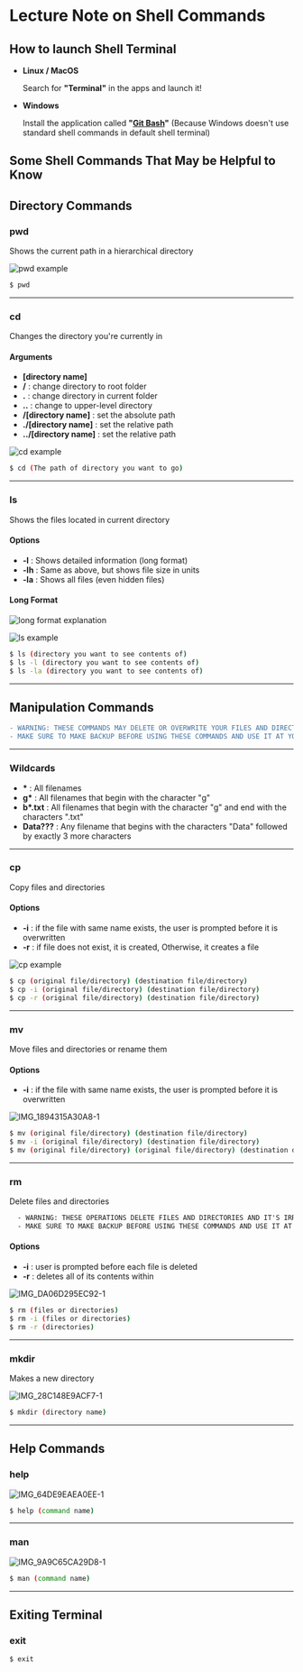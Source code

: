 # Lecture Note on Shell Commands
## How to launch Shell Terminal
- **Linux / MacOS**

  Search for **"Terminal"** in the apps and launch it!
- **Windows**

  Install the application called **"[Git Bash](https://git-scm.com/)"** (Because Windows doesn't use standard shell commands in default shell terminal)

## Some Shell Commands That May be Helpful to Know

## Directory Commands
### **pwd**

  Shows the current path in a hierarchical directory

  ![pwd example](https://github.com/H0JunP/reppopotamus/assets/134226638/f053b70f-2306-4eb0-9437-bdc8a42a39f6)
  ```sh
  $ pwd
  ```
---
### **cd**

  Changes the directory you're currently in
  #### Arguments
  - **[directory name]**
  - **/** : change directory to root folder
  - **.** : change directory in current folder
  - **..** : change to upper-level directory
  - **/[directory name]** : set the absolute path
  - **./[directory name]** : set the relative path
  - **../[directory name]** : set the relative path
 
  ![cd example](https://github.com/H0JunP/reppopotamus/assets/134226638/42d1ab88-12c6-4ed1-988b-350e6f9d2a87)
  ```sh
  $ cd (The path of directory you want to go)
  ```
---
### **ls**

  Shows the files located in current directory
  #### Options
  - **-l** : Shows detailed information (long format)
  - **-lh** : Same as above, but shows file size in units
  - **-la** : Shows all files (even hidden files)
  #### Long Format
  ![long format explanation](https://github.com/H0JunP/reppopotamus/assets/134226638/0a6acb48-371c-4618-9e0a-a5a94e7f8f5d)

  ![ls example](https://github.com/H0JunP/reppopotamus/assets/134226638/52a3b91a-6b81-4dc0-8515-b8ce974ce6dd)
  ```sh
  $ ls (directory you want to see contents of)
  $ ls -l (directory you want to see contents of)
  $ ls -la (directory you want to see contents of)
  ```
---
## Manipulation Commands
```diff
- WARNING: THESE COMMANDS MAY DELETE OR OVERWRITE YOUR FILES AND DIRECTORIES!
- MAKE SURE TO MAKE BACKUP BEFORE USING THESE COMMANDS AND USE IT AT YOUR OWN RISK!
```
---
### Wildcards
- **\*** : All filenames
- **g\*** : All filenames that begin with the character "g"
- **b\*.txt** : All filenames that begin with the character "g" and end with the characters ".txt"
- **Data???** : Any filename that begins with the characters "Data" followed by exactly 3 more characters
---
### **cp**

  Copy files and directories
  
  #### Options
  - **-i** : if the file with same name exists, the user is prompted before it is overwritten
  - **-r** : if file does not exist, it is created, Otherwise, it creates a file

  ![cp example](https://github.com/H0JunP/reppopotamus/assets/134226638/48bfe81c-0973-4d57-9f0c-75004401c920)
  ```sh
  $ cp (original file/directory) (destination file/directory)
  $ cp -i (original file/directory) (destination file/directory)
  $ cp -r (original file/directory) (destination file/directory)
  ```
---  
### **mv**

  Move files and directories or rename them

  #### Options
  - **-i** : if the file with same name exists, the user is prompted before it is overwritten
  
  ![IMG_1894315A30A8-1](https://github.com/H0JunP/reppopotamus/assets/134226638/dd97fe50-7bd0-4e58-a32f-32821ae233e2)
  ```sh
  $ mv (original file/directory) (destination file/directory)
  $ mv -i (original file/directory) (destination file/directory)
  $ mv (original file/directory) (original file/directory) (destination directory)
  ```
---
### **rm**

  Delete files and directories
  
  ```diff
    - WARNING: THESE OPERATIONS DELETE FILES AND DIRECTORIES AND IT'S IRREVERSIBLE!
    - MAKE SURE TO MAKE BACKUP BEFORE USING THESE COMMANDS AND USE IT AT YOUR OWN RISK!
  ```

  #### Options
  - **-i** : user is prompted before each file is deleted
  - **-r** : deletes all of its contents within

  ![IMG_DA06D295EC92-1](https://github.com/H0JunP/reppopotamus/assets/134226638/09b7168c-4222-4138-95ee-89d8b8865e60)
  ```sh
  $ rm (files or directories)
  $ rm -i (files or directories)
  $ rm -r (directories)
  ```
---
### **mkdir**

  Makes a new directory

  ![IMG_28C148E9ACF7-1](https://github.com/H0JunP/reppopotamus/assets/134226638/e3f3ffd2-55e0-4ce2-bdd2-33512513c0a6)

  ```sh
  $ mkdir (directory name)
  ```
---
## Help Commands
### **help**
  ![IMG_64DE9EAEA0EE-1](https://github.com/H0JunP/reppopotamus/assets/134226638/9a46d8ca-6a61-4ba1-8001-f14d719e4851)
  
  ```sh
  $ help (command name)
  ```
---
### **man**
  ![IMG_9A9C65CA29D8-1](https://github.com/H0JunP/reppopotamus/assets/134226638/b85df4a8-45c6-4071-ac6a-e0071c07666a)

  ```sh
  $ man (command name)
  ```
---
## Exiting Terminal
### **exit**
  ```sh
  $ exit
  ```
